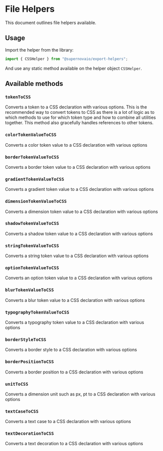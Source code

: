 # File Helpers

This document outlines file helpers available.

## Usage

Import the helper from the library:

```typescript
import { CSSHelper } from "@supernovaio/export-helpers";
```

And use any static method available on the helper object `CSSHelper`.

## Available methods

### **`tokenToCSS`**

Converts a token to a CSS declaration with various options. This is the recommended way to convert tokens to CSS as there is a lot of logic as to which methods to use for which token type and how to combine all utilities together. This method also gracefully handles references to other tokens.

### **`colorTokenValueToCSS`**

Converts a color token value to a CSS declaration with various options

### **`borderTokenValueToCSS`**

Converts a border token value to a CSS declaration with various options

### **`gradientTokenValueToCSS`**

Converts a gradient token value to a CSS declaration with various options

### **`dimensionTokenValueToCSS`**

Converts a dimension token value to a CSS declaration with various options

### **`shadowTokenValueToCSS`**

Converts a shadow token value to a CSS declaration with various options

### **`stringTokenValueToCSS`**

Converts a string token value to a CSS declaration with various options

### **`optionTokenValueToCSS`**

Converts an option token value to a CSS declaration with various options

### **`blurTokenValueToCSS`**

Converts a blur token value to a CSS declaration with various options

### **`typographyTokenValueToCSS`**

Converts a typography token value to a CSS declaration with various options

### **`borderStyleToCSS`**

Converts a border style to a CSS declaration with various options

### **`borderPositionToCSS`**

Converts a border position to a CSS declaration with various options

### **`unitToCSS`**

Converts a dimension unit such as px, pt to a CSS declaration with various options

### **`textCaseToCSS`**

Converts a text case to a CSS declaration with various options

### **`textDecorationToCSS`**

Converts a text decoration to a CSS declaration with various options